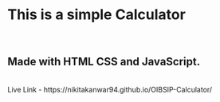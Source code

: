 <h1>This is a simple Calculator</h1>
<br>
<h2>Made with HTML CSS and JavaScript.</h2>
<br>
Live Link - https://nikitakanwar94.github.io/OIBSIP-Calculator/
